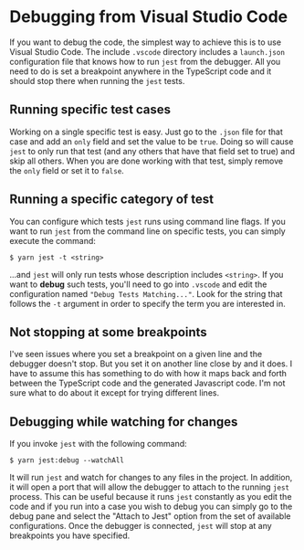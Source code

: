 # Debugging from Visual Studio Code

If you want to debug the code, the simplest way to achieve this is to use Visual Studio Code.
The include `.vscode` directory includes a `launch.json` configuration file that knows how
to run `jest` from the debugger. All you need to do is set a breakpoint anywhere in the
TypeScript code and it should stop there when running the `jest` tests.

## Running specific test cases

Working on a single specific test is easy. Just go to the `.json` file for that
case and add an `only` field and set the value to be `true`. Doing so will
cause `jest` to only run that test (and any others that have that field set to
true) and skip all others. When you are done working with that test, simply
remove the `only` field or set it to `false`.

## Running a specific category of test

You can configure which tests `jest` runs using command line flags. If you want to run `jest`
from the command line on specific tests, you can simply execute the command:

```
$ yarn jest -t <string>
```

...and `jest` will only run tests whose description includes `<string>`. If you want to
**debug** such tests, you'll need to go into `.vscode` and edit the configuration named
`"Debug Tests Matching..."`. Look for the string that follows the `-t` argument in
order to specify the term you are interested in.

## Not stopping at some breakpoints

I've seen issues where you set a breakpoint on a given line and the debugger doesn't stop.
But you set it on another line close by and it does. I have to assume this has something
to do with how it maps back and forth between the TypeScript code and the generated
Javascript code. I'm not sure what to do about it except for trying different lines.

## Debugging while watching for changes

If you invoke `jest` with the following command:

```
$ yarn jest:debug --watchAll
```

It will run `jest` and watch for changes to any files in the project. In addition, it will
open a port that will allow the debugger to attach to the running `jest` process. This can
be useful because it runs `jest` constantly as you edit the code and if you run into a case
you wish to debug you can simply go to the debug pane and select the "Attach to Jest" option
from the set of available configurations. Once the debugger is connected, `jest` will stop
at any breakpoints you have specified.
